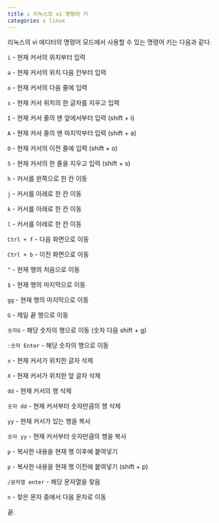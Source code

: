 ```yaml
---
title : 리눅스의 vi 명령어 키
categories : linux
---
```


리눅스의 vi 에디터의 명령어 모드에서 사용할 수 있는 명령어 키는 다음과 같다.

`i` - 현재 커서의 위치부터 입력

`a` - 현재 커서의 위치 다음 칸부터 입력

`o` - 현재 커서의 다음 줄에 입력

`s` - 현재 커서 위치의 한 글자를 지우고 입력

`I` - 현재 커서 줄의 맨 앞에서부터 입력 (shift + i)

`A` - 현재 커서 줄의 맨 마지막부터 입력 (shift + a)

`O` - 현재 커서의 이전 줄에 입력 (shift + o)

`S` - 현재 커서의 한 줄을 지우고 입력 (shift + s)

`h` - 커서를 왼쪽으로 한 칸 이동

`j` - 커서를 아래로 한 칸 이동

`k` - 커서를 아래로 한 칸 이동

`l` - 커서를 아래로 한 칸 이동

`Ctrl + f` - 다음 화면으로 이동

`Ctrl + b` - 이전 화면으로 이동

`^` - 현재 행의 처음으로 이동

`$` - 현재 행의 마지막으로 이동

`gg` - 현재 행의 마지막으로 이동

`G` - 제일 끝 행으로 이동

`숫자G` - 해당 숫자의 행으로 이동 (숫자 다음 shift + g)

`:숫자 Enter` - 해당 숫자의 행으로 이동

`x` - 현재 커서가 위치한 글자 삭제

`X` - 현재 커서가 위치한 앞 글자 삭제

`dd` - 현재 커서의 행 삭제

`숫자 dd` - 현재 커서부터 숫자만큼의 행 삭제

`yy` - 현재 커서가 있는 행을 복사

`숫자 yy` - 현재 커서부터 숫자만큼의 행을 복사

`p` - 복사한 내용을 현재 행 이후에 붙여넣기

`p` - 복사한 내용을 현재 행 이전에 붙여넣기 (shift + p)

`/문자열 enter` - 해당 문자열을 찾음

`n` - 찾은 문자 중에서 다음 문자로 이동

끝.



